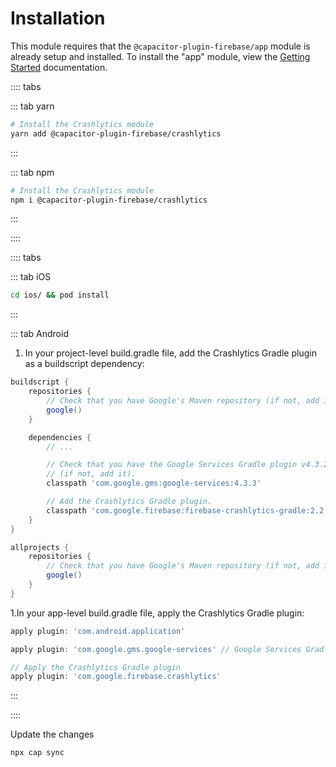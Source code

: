 # Installation

This module requires that the `@capacitor-plugin-firebase/app` module is already setup and installed. To install the "app" module, view the
[Getting Started](/) documentation.

:::: tabs
 
::: tab yarn
```bash
# Install the Crashlytics module
yarn add @capacitor-plugin-firebase/crashlytics

```
:::
 
 
::: tab npm
```bash
# Install the Crashlytics module
npm i @capacitor-plugin-firebase/crashlytics

```
:::
 
::::

:::: tabs
 
::: tab iOS
```bash
cd ios/ && pod install
```
:::
 
 
::: tab Android
1. In your project-level build.gradle file, add the Crashlytics Gradle plugin as a buildscript dependency:

``` groovy
buildscript {
    repositories {
        // Check that you have Google's Maven repository (if not, add it).
        google()
    }

    dependencies {
        // ...

        // Check that you have the Google Services Gradle plugin v4.3.2 or later
        // (if not, add it).
        classpath 'com.google.gms:google-services:4.3.3'

        // Add the Crashlytics Gradle plugin.
        classpath 'com.google.firebase:firebase-crashlytics-gradle:2.2.0'
    }
}

allprojects {
    repositories {
        // Check that you have Google's Maven repository (if not, add it).
        google()
    }
}
```

1.In your app-level build.gradle file, apply the Crashlytics Gradle plugin:

``` groovy
apply plugin: 'com.android.application'

apply plugin: 'com.google.gms.google-services' // Google Services Gradle plugin

// Apply the Crashlytics Gradle plugin
apply plugin: 'com.google.firebase.crashlytics'
```
:::
 
::::

Update the changes
```bash
npx cap sync
```